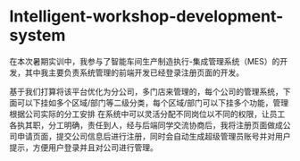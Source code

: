 # Intelligent-workshop-development-system
在本次暑期实训中，我参与了智能车间生产制造执行-集成管理系统（MES）的开发，其中我主要负责系统管理的前端开发已经登录注册页面的开发。

基于我们打算将该平台优化为分公司，多门店来管理的，每个公司的管理系统，下面可以下挂如多个区域/部门等二级分类，每个区域/部门可以下挂多个功能，管理根据公司实际的分工安排 在系统中可以灵活分配不同岗位以不同的权限，让员工各执其职，分工明确，责任到人，经与后端同学交流协商后，我将注册页面做成公司申请页面，提交公司信息后进行注册，同时会自动生成超级管理员账号并对用户提示，方便用户登录并且对公司进行管理。
